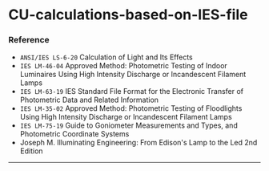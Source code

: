 # CU-calculations-based-on-IES-file

### Reference  
* `ANSI/IES LS-6-20` Calculation of Light and Its Effects
* `IES LM-46-04` Approved Method: Photometric Testing of Indoor Luminaires Using High Intensity Discharge or Incandescent Filament Lamps
* `IES LM-63-19` IES Standard File Format for the Electronic Transfer of Photometric Data and Related Information
* `IES LM-35-02` Approved Method: Photometric Testing of Floodlights Using High Intensity Discharge or Incandescent Filament Lamps
* `IES LM-75-19` Guide to Goniometer Measurements and Types, and Photometric Coordinate Systems
* Joseph M. Illuminating Engineering: From Edison's Lamp to the Led 2nd Edition

-------------------------------------------------------------------------------
